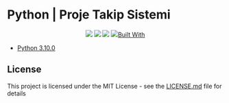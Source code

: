 # Python | Proje Takip Sistemi

<p align="center">
  <a href="//github.com/kkrypt0nn/Python-Discord-Bot-Template/releases"><img src="https://github/CodeHunter00"></a>
  <a href="//github.com/kkrypt0nn/Python-Discord-Bot-Template/commits/main"><img src="https://img.shields.io/github/last-commit/kkrypt0nn/Python-Discord-Bot-Template"></a>
  <a href="//github.com/kkrypt0nn/Python-Discord-Bot-Template/releases"><img src="https://img.shields.io/github/downloads/kkrypt0nn/Python-Discord-Bot-Template/total"></a>
  <a href="//github.com/CodeHunter00/pts/LICENSE.md"><img src="https://img.shields.io/github/license/CodeHunter00/pts></a>
</p>

## Built With

* [Python 3.10.0](https://www.python.org/)

## License

This project is licensed under the MIT License - see the [LICENSE.md](LICENSE.md) file for details
